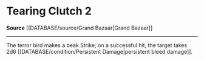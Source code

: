 ﻿---
actions: '[two-actions]'
id: '1044'
name: Tearing Clutch
rarity: Common
source: '[[DATABASE/source/Grand Bazaar|Grand Bazaar]]'
type: Action

---
# Tearing Clutch <span class="action-icon">2</span>

**Source** [[DATABASE/source/Grand Bazaar|Grand Bazaar]]

---
The terror bird makes a beak Strike; on a successful hit, the target takes 2d6 [[DATABASE/condition/Persistent Damage|persistent bleed damage]].